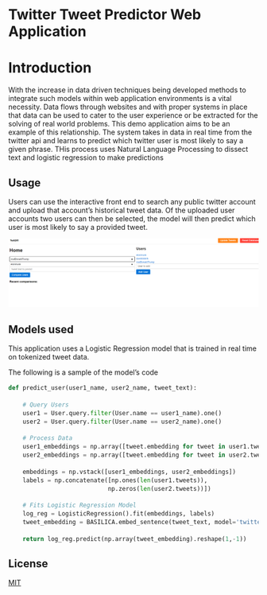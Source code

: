 # Twitter Tweet Predictor Web Application
 

# Introduction
 
With the increase in data driven techniques being developed methods to integrate such models within web application environments is a vital necessity. Data flows through websites and with proper systems in place that data can be used to cater to the user experience or be extracted for the solving of real world problems. This demo application aims to be an example of this relationship. The system takes in data in real time from the twitter api and learns to predict which twitter user is most likely to say a given phrase. THis process uses Natural Language Processing to dissect text and logistic regression to make predictions
 
## Usage
 
Users can use the interactive front end to search any public twitter account and upload that account’s historical tweet data. Of the uploaded user accounts two users can then be selected, the model will then predict which user is most likely to say a provided tweet.
 
 
![](twitoff/images/frontend_screenshot.png)
 
## Models used
 
This application uses a Logistic Regression model that is trained in real time on tokenized tweet data.
 
The following is a sample of the model’s code
 
```python
def predict_user(user1_name, user2_name, tweet_text):

    # Query Users
    user1 = User.query.filter(User.name == user1_name).one()
    user2 = User.query.filter(User.name == user2_name).one()

    # Process Data
    user1_embeddings = np.array([tweet.embedding for tweet in user1.tweets])
    user2_embeddings = np.array([tweet.embedding for tweet in user2.tweets])

    embeddings = np.vstack([user1_embeddings, user2_embeddings])
    labels = np.concatenate([np.ones(len(user1.tweets)),
                            np.zeros(len(user2.tweets))])

    # Fits Logistic Regression Model                      
    log_reg = LogisticRegression().fit(embeddings, labels)
    tweet_embedding = BASILICA.embed_sentence(tweet_text, model='twitter')

    return log_reg.predict(np.array(tweet_embedding).reshape(1,-1))
```
 
## License
[MIT](https://choosealicense.com/licenses/mit/)
 

